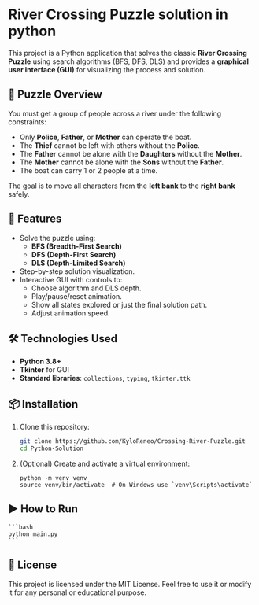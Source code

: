 # River Crossing Puzzle solution in python

This project is a Python application that solves the classic **River Crossing Puzzle** using search algorithms (BFS, DFS, DLS) and provides a **graphical user interface (GUI)** for visualizing the process and solution.

## 🧠 Puzzle Overview

You must get a group of people across a river under the following constraints:

- Only **Police**, **Father**, or **Mother** can operate the boat.
- The **Thief** cannot be left with others without the **Police**.
- The **Father** cannot be alone with the **Daughters** without the **Mother**.
- The **Mother** cannot be alone with the **Sons** without the **Father**.
- The boat can carry 1 or 2 people at a time.

The goal is to move all characters from the **left bank** to the **right bank** safely.

## 🚀 Features

- Solve the puzzle using:
  - **BFS (Breadth-First Search)**
  - **DFS (Depth-First Search)**
  - **DLS (Depth-Limited Search)**
- Step-by-step solution visualization.
- Interactive GUI with controls to:
  - Choose algorithm and DLS depth.
  - Play/pause/reset animation.
  - Show all states explored or just the final solution path.
  - Adjust animation speed.

## 🛠 Technologies Used

- **Python 3.8+**
- **Tkinter** for GUI
- **Standard libraries**: `collections`, `typing`, `tkinter.ttk`

## 📦 Installation

1. Clone this repository:

   ```bash
   git clone https://github.com/KyloReneo/Crossing-River-Puzzle.git
   cd Python-Solution
   ```

2. (Optional) Create and activate a virtual environment:

   ```
   python -m venv venv
   source venv/bin/activate  # On Windows use `venv\Scripts\activate`
   ```

## ▶️ How to Run

    ```bash
    python main.py
    ```

## 📄 License

This project is licensed under the MIT License. Feel free to use it or modify it for any personal or educational purpose.
